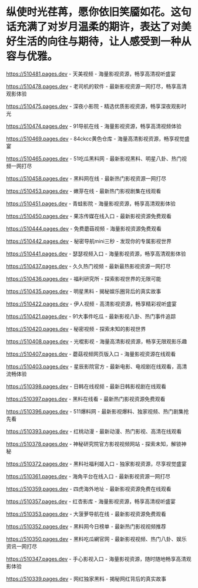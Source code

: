 # 纵使时光荏苒，愿你依旧笑靥如花。这句话充满了对岁月温柔的期许，表达了对美好生活的向往与期待，让人感受到一种从容与优雅。

https://510481.pages.dev - 天美视频 - 海量影视资源，畅享高清视听盛宴

https://510478.pages.dev - 老司机的软件 - 最新影视资源一网打尽，畅享高清观影体验

https://510475.pages.dev - 深夜小影院 - 精选优质影视资源，畅享深夜观影时光

https://510474.pages.dev - 91导航在线 - 海量影视资源，畅享高清视频体验

https://510469.pages.dev - 84ckcc黄色仓库 - 海量高清影视资源，畅享视觉盛宴

https://510465.pages.dev - 51吃瓜黑料网 - 最新影视黑料、明星八卦、热门视频一网打尽

https://510458.pages.dev - 黑料网在线 - 最新热门影视资源一网打尽

https://510453.pages.dev - 嫩芽在线 - 最新热门影视剧集在线观看

https://510451.pages.dev - 青蛙影院 - 海量影视资源，畅享高清观影体验

https://510450.pages.dev - 果冻传媒在线入口 - 最新影视资源免费观看

https://510444.pages.dev - 免费蘑菇视频 - 海量影视资源免费观看

https://510442.pages.dev - 秘密导航mini三秒 - 发现你的专属影视世界

https://510441.pages.dev - 瑟瑟视频入口 - 海量影视资源，畅享高清观影体验

https://510437.pages.dev - 久久热门视频 - 最新最热影视资源一网打尽

https://510436.pages.dev - 福利研究所 - 探索影视世界的无限可能

https://510435.pages.dev - 明星黑料 - 揭秘娱乐圈背后的真实故事

https://510422.pages.dev - 伊人视频 - 高清影视资源，畅享精彩视听盛宴

https://510421.pages.dev - 91大事件吃瓜 - 最新影视八卦、热门事件追踪

https://510420.pages.dev - 秘密视频 - 探索未知的影视世界

https://510408.pages.dev - 光棍影视 - 海量高清影视资源，畅享无限观影乐趣

https://510407.pages.dev - 蘑菇视频网页版入口 - 海量影视资源在线观看

https://510403.pages.dev - 星辰影院官方 - 最新电影、电视剧在线观看，高清流畅体验

https://510398.pages.dev - 日韩在线视频 - 最新日韩影视剧在线观看

https://510397.pages.dev - 黑料在线看 - 最新热门影视资源免费观看

https://510396.pages.dev - 511爆料网 - 最新影视爆料、独家视频、热门剧集抢先看

https://510393.pages.dev - 红桃动漫 - 最新动漫、热门影视、高清在线观看

https://510378.pages.dev - 神秘研究院官方影视视频网站 - 探索未知，解锁神秘

https://510372.pages.dev - 黑料社福利姬入口 - 独家影视资源，尽享视觉盛宴

https://510361.pages.dev - 海角平台在线入口 - 最新影视资源一网打尽

https://510359.pages.dev - 四虎海外地址 - 最新影视资源免费在线观看

https://510357.pages.dev - 红杏影库 - 海量影视资源，畅享高清视听盛宴

https://510353.pages.dev - 大菠萝导航在线 - 最新影视资源免费观看

https://510352.pages.dev - 黑料网今日榜单 - 最新热门影视视频推荐

https://510350.pages.dev - 黑料吃瓜網官网 - 最新影视视频、热门八卦、娱乐资讯一网打尽

https://510347.pages.dev - 手心影视入口 - 海量影视资源，随时随地畅享高清观影体验

https://510339.pages.dev - 网红独家黑料 - 揭秘网红背后的真实故事
